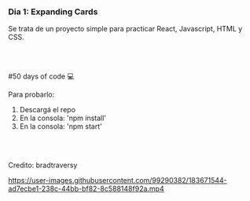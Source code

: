 ### Dia 1: Expanding Cards

Se trata de un proyecto simple para practicar React, Javascript, HTML y CSS.

<br></br>

#50 days of code 💻


Para probarlo:
1. Descargá el repo
2. En la consola: 'npm install'
3. En la consola: 'npm start'

<br></br>

Credito: bradtraversy

https://user-images.githubusercontent.com/99290382/183671544-ad7ecbe1-238c-44bb-bf82-8c588148f92a.mp4

